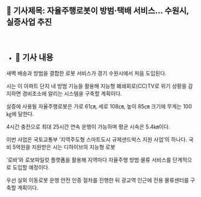 ## 📰 기사제목: 자율주행로봇이 방범·택배 서비스… 수원시, 실증사업 추진

<br>

- ## 📄 기사 내용
 새벽 배송과 방범을 결합한 로봇 서비스가 경기 수원시에서 처음 도입된다.

 시는 이 아파트 단지 내 방범 기능을 활용해 지능형 폐쇄회로(CC)TV로 위기 상황을 감지하면 경비초소에 알리는 시스템을 구축할 계획이다.

 실증에 사용될 자율주행로봇은 가로 61㎝, 세로 108㎝, 높이 85㎝ 크기에 무게는 100㎏에 달한다. 

 4시간 충전으로 최대 25시간 연속 운행이 가능하며 평균 시속은 5.4㎞이다.

 이번 사업은 국토교통부 ‘지역주도형 스마트도시 규제샌드박스 지원 사업’의 하나다. 국비 5억원을 지원받은 시는 디하이브의 지능형 로봇 

 ‘로바’와 로보파일럿 플랫폼을 활용해 지역마다 자율주행 방범·물류 서비스를 단계적으로 도입할 예정이다.

 우선 실외 이동로봇 운행 안전 인증 절차를 진행한 뒤 광교역 인근에 전용 물류센터를 구축할 계획이다.
